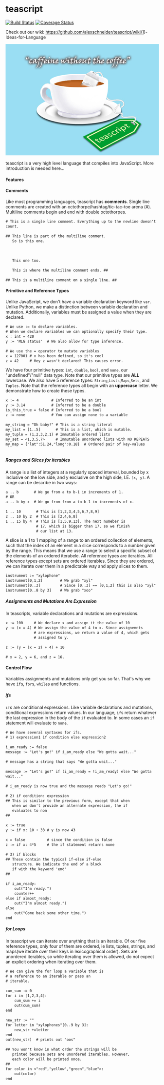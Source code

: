 teascript
=========
[![Build
Status](https://travis-ci.org/alexschneider/teascript.svg?branch=as%2Ftravis)](https://travis-ci.org/alexschneider/teascript)
[![Coverage
Status](https://coveralls.io/repos/alexschneider/teascript/badge.svg)](https://coveralls.io/r/alexschneider/teascript)

Check out our wiki: https://github.com/alexschneider/teascript/wiki/1)-Ideas-for-Language

![](https://raw.githubusercontent.com/alexschneider/teascript/master/teascript_logo.jpg)

teascript is a very high level language that compiles into JavaScript. More introduction is needed here...

#### Features 

#### Comments

Like most programming languages, teascript has **comments**. Single line comments are created with an octothorpe/hashtag/tic-tac-toe arena (#). Multiline comments begin and end with double octothorpes.

```
# This is a single line comment. Everything up to the newline doesn't count.

## This line is part of the multiline comment.
   So is this one.
   
   
   
   This one too.
   
   This is where the multiline comment ends. ##
   
## This is a multiline comment on a single line. ##

```

#### Primitive and Reference Types

Unlike JavaScript, we don't have a variable declaration keyword like `var`. Unlike Python, we make a distinction between variable declaration and mutation. Additionally, variables must be assigned a value when they are declared.

``` 
# We use := to declare variables.
# When we declare variables we can optionally specify their type.
x : int = 420
y := 'MLG status'  # We also allow for type inference.

# We use the = operator to mutate variables
x = 127001 # x has been defined, so it's cool
z = 42     # Hey z wasn't declared! This causes error.
```

We have four primitive types: `int`, `double`, `bool`, and `none`, our "undefined"/"null" data type. Note that our primitive types are **ALL** lowercase. We also have 5 reference types: `String`,`Lists`,`Maps`,`Sets`, and `Tuples`. Note that the reference types all begin with an **uppercase** letter. We demonstrate how to create these types.

```
x := 4               # Inferred to be an int
y := 3.14            # Inferred to be a double
is_this_true = false # Inferred to be a bool
z := none            # You can assign none to a variable 

my_string = "Oh baby!" # This is a string literal
my_list = [1..5]       # This is a list, which is mutable.
my_tuple = (1,2,3,2,1) # Immutable ordered lists
my_set = <1,3,5,7>     # Immutable unordered lists with NO REPEATS
my_map = {"lat":51.24,"long":0.18}  # Ordered pair of key-values
 
```

##### Ranges and Slices for iterables
A range is a list of integers at a regularly spaced interval, bounded by x inclusive on the low side, and y exclusive on the high side, I.E. `[x, y)`. A range can be describe in two ways:

```
a .. b       # We go from a to b-1 in increments of 1. 
# OR
a .. b by x  # We go from from a to b-1 in increments of x.

1 .. 10       # This is [1,2,3,4,5,6,7,8,9]
2 .. 10 by 2  # This is [2,4,6,8] 
1 .. 15 by 4  # This is [1,5,9,13]. The next numeber is 
              # 17, which is bigger than 17, so we finish
              # our list at 13.
```

A slice is a 1 to 1 mapping of a range to an ordered collection of elements, such that the index of an element in a slice corresponds to a number given by the range. This means that we use a range to select a specific subset of the elements of an ordered iterabele. All reference types are iterables. All reference types except sets are ordered iterables. Since they are ordered, we can iterate over them in a predictable way and apply slices to them.  

```
instrument := "xylophone"
instrument[0,1,2]        # We grab "xyl"
instrument[0..3]         # Since [0..3] == [0,1,2] this is also "xyl"
instrument[0..8 by 3]    # We grab "xoo"

```

##### Assignments and Mutations Are Expression

In teascripts, variable declarations and mutations are expressions.

```
x := 100     # We declare x and assign it the value of 10
y := (x = 4) # We assign the value of 4 to x. Since assignemnts
             # are expressions, we return a value of 4, which gets
             # assigned to y.
             
z := (y = (x = 2) + 4) + 10

# x = 2, y = 6, and z = 16. 
```

#### Control Flow
Variables assignments and mutations only get you so far. That's why we have `if`s, `for`s, `while`s and functions.

##### Ifs

`if`s are conditional expressions. Like variable declarations and mutations, conditional expressions return values. In our language, `if`s return whatever the last expression in the body of the `if` evaluated to. In some cases an `if` statement will evaluate to `none`.

```
# We have several syntaxes for ifs.
# 1) expression1 if condition else expression2

i_am_ready := false
message := "Let's go!" if i_am_ready else "We gotta wait..." 

# message has a string that says "We gotta wait..."

message := "Let's go!" if (i_am_ready = !i_am_ready) else "We gotta wait..."

# i_am_ready is now true and the message reads "Let's go!"

# 2) if condition: expression
## This is similar to the previous form, except that when
   when we don't provide an alternate expression, the if
   evaluates to non
##

x := true
y := if x: 10 + 33 # y is now 43

x = false          # since the condition is false
z := if x: 4*5     # the if statement returns none

# 3) if blocks
## These contain the typical if-else if-else
   structure. We indicate the end of a block
   if with the keyword 'end'
##

if i_am_ready:
    out("I'm ready.")
    counter++
else if almost_ready:
    out("I'm almost ready.")
else
    out("Come back some other time.")
end
```
##### for Loops
In teascript we can iterate over anything that is an iterable. Of our five reference types, only four of them are ordered, ie lists, tuples, strings, and maps(we iterate over their keys in lexicographical order). Sets are unordered iterables, so while iterating over them is allowed, do not expect an explicit ordering when iterating over them.

```
# We can give the for loop a variable that is
# a reference to an iterable or pass an
# iterable.

cum_sum := 0
for i in [1,2,3,4]:
    cum_sum += i
    out(cum_sum)
end

new_str := "" 
for letter in "xylophones"[0..9 by 3]:
    new_str +=letter
end
out(new_str)  # prints out "oos"

## You won't know in what order the strings will be 
   printed because sets are unordered iterables. However, 
   each color will be printed once.
##
for color in <"red","yellow","green","blue">:
    out(color)
end
```

